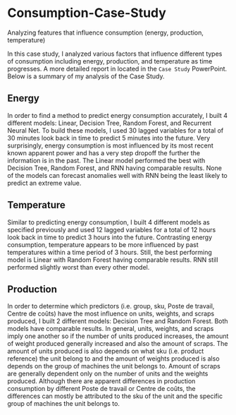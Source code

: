 # Consumption-Case-Study
Analyzing features that influence consumption (energy, production, temperature)

In this case study, I analyzed various factors that influence different types of consumption including
energy, production, and temperature as time progresses.
A more detailed report in located in the `Case Study` PowerPoint.
Below is a summary of my analysis of the Case Study.

## Energy

In order to find a method to predict energy consumption accurately, I built 4 different models:
Linear, Decision Tree, Random Forest, and Recurrent Neural Net.
To build these models, I used 30 lagged variables for a total of 30 minutes look back in time
to predict 5 minutes into the future.
Very surprisingly, energy consumption is most influenced by its most recent known apparent power
and has a very step dropoff the further the information is in the past.
The Linear model performed the best with Decision Tree, Random Forest, and RNN having comparable results.
None of the models can forecast anomalies well with RNN being the least likely to predict an extreme value.

## Temperature

Similar to predicting energy consumption, I built 4 different models as specified previously and
used 12 lagged variables for a total of 12 hours look back in time to predict 3 hours into the future.
Contrasting energy consumption, temperature appears to be more influenced by past temperatures within a time period of 3 hours.
Still, the best performing model is Linear with Random Forest having comparable results.
RNN still performed slightly worst than every other model.

## Production

In order to determine which predictors (i.e. group, sku, Poste de travail, Centre de coûts) have the most influence on units, weights,
and scraps produced, I built 2 different models: Decision Tree and Random Forest. Both models have comparable results.
In general, units, weights, and scraps imply one another so if the number of units produced increases, the amount of weight produced
generally increased and also the amount of scraps. The amount of units produced is also depends on what sku (i.e. product reference) the unit
belong to and the amount of weights produced is also depends on the group of machines the unit belongs to.
Amount of scraps are generally dependent only on the number of units and the weights produced.
Although there are apparent differences in production consumption by different Poste de travail or Centre de coûts,
the differences can mostly be attributed to the sku of the unit and the specific group of machines the unit belongs to.